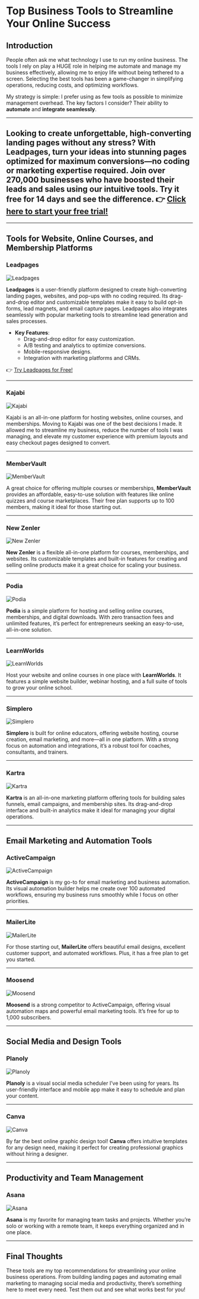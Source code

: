 # Top Business Tools to Streamline Your Online Success

## Introduction

People often ask me what technology I use to run my online business. The tools I rely on play a HUGE role in helping me automate and manage my business effectively, allowing me to enjoy life without being tethered to a screen. Selecting the best tools has been a game-changer in simplifying operations, reducing costs, and optimizing workflows.

My strategy is simple: I prefer using as few tools as possible to minimize management overhead. The key factors I consider? Their ability to **automate** and **integrate seamlessly**.

---

## Looking to create unforgettable, high-converting landing pages without any stress? With Leadpages, turn your ideas into stunning pages optimized for maximum conversions—no coding or marketing expertise required. Join over 270,000 businesses who have boosted their leads and sales using our intuitive tools. Try it free for 14 days and see the difference. 👉 [Click here to start your free trial!](https://bit.ly/LEadPages)

---

## Tools for Website, Online Courses, and Membership Platforms

### **Leadpages**
![Leadpages](https://kajabi-storefronts-production.kajabi-cdn.com/kajabi-storefronts-production/file-uploads/themes/2147751139/settings_images/c70675d-a58b-0f16-434f-f07747d8efb5_leadpages.png)

**Leadpages** is a user-friendly platform designed to create high-converting landing pages, websites, and pop-ups with no coding required. Its drag-and-drop editor and customizable templates make it easy to build opt-in forms, lead magnets, and email capture pages. Leadpages also integrates seamlessly with popular marketing tools to streamline lead generation and sales processes.

- **Key Features**:
  - Drag-and-drop editor for easy customization.
  - A/B testing and analytics to optimize conversions.
  - Mobile-responsive designs.
  - Integration with marketing platforms and CRMs.

👉 [Try Leadpages for Free!](https://bit.ly/LEadPages)

---

### **Kajabi**
![Kajabi](https://kajabi-storefronts-production.kajabi-cdn.com/kajabi-storefronts-production/themes/2147751139/settings_images/I3egCSeiSAGhMghqOBhY_2dafb4acfd34ed66c84a68385d38_2.png)

Kajabi is an all-in-one platform for hosting websites, online courses, and memberships. Moving to Kajabi was one of the best decisions I made. It allowed me to streamline my business, reduce the number of tools I was managing, and elevate my customer experience with premium layouts and easy checkout pages designed to convert.

---

### **MemberVault**
![MemberVault](https://kajabi-storefronts-production.kajabi-cdn.com/kajabi-storefronts-production/file-uploads/themes/2147751139/settings_images/3cfb203-3104-d212-3e10-a8c30ea7d51_Membervault.webp)

A great choice for offering multiple courses or memberships, **MemberVault** provides an affordable, easy-to-use solution with features like online quizzes and course marketplaces. Their free plan supports up to 100 members, making it ideal for those starting out.

---

### **New Zenler**
![New Zenler](https://kajabi-storefronts-production.kajabi-cdn.com/kajabi-storefronts-production/themes/2147751139/settings_images/iiIvv8z6Qq6jqbRFBKaq_logo_1.png)

**New Zenler** is a flexible all-in-one platform for courses, memberships, and websites. Its customizable templates and built-in features for creating and selling online products make it a great choice for scaling your business.

---

### **Podia**
![Podia](https://kajabi-storefronts-production.kajabi-cdn.com/kajabi-storefronts-production/themes/2147751139/settings_images/KKN1cSNuHfOXw80cHlQR_podialogo.png)

**Podia** is a simple platform for hosting and selling online courses, memberships, and digital downloads. With zero transaction fees and unlimited features, it’s perfect for entrepreneurs seeking an easy-to-use, all-in-one solution.

---

### **LearnWorlds**
![LearnWorlds](https://kajabi-storefronts-production.kajabi-cdn.com/kajabi-storefronts-production/themes/2147751139/settings_images/fOlPB3MSQKeTwormDtPW_1.png)

Host your website and online courses in one place with **LearnWorlds**. It features a simple website builder, webinar hosting, and a full suite of tools to grow your online school.

---

### **Simplero**
![Simplero](https://kajabi-storefronts-production.kajabi-cdn.com/kajabi-storefronts-production/themes/2147751139/settings_images/oelyi8r1QBaEcIrT5NhR_download.png)

**Simplero** is built for online educators, offering website hosting, course creation, email marketing, and more—all in one platform. With a strong focus on automation and integrations, it’s a robust tool for coaches, consultants, and trainers.

---

### **Kartra**
![Kartra](https://kajabi-storefronts-production.kajabi-cdn.com/kajabi-storefronts-production/file-uploads/themes/2147751139/settings_images/473a18d-0bb-6cd-5452-020ee31616e5_Screenshot_2024-10-11_144408.png)

**Kartra** is an all-in-one marketing platform offering tools for building sales funnels, email campaigns, and membership sites. Its drag-and-drop interface and built-in analytics make it ideal for managing your digital operations.

---

## Email Marketing and Automation Tools

### **ActiveCampaign**
![ActiveCampaign](https://kajabi-storefronts-production.kajabi-cdn.com/kajabi-storefronts-production/themes/2147751139/settings_images/a9SPctBPSUyGWkTnNwTU_1280px-ActiveCampaign_logo.svg-removebg-preview.png)

**ActiveCampaign** is my go-to for email marketing and business automation. Its visual automation builder helps me create over 100 automated workflows, ensuring my business runs smoothly while I focus on other priorities.

---

### **MailerLite**
![MailerLite](https://kajabi-storefronts-production.kajabi-cdn.com/kajabi-storefronts-production/themes/2147751139/settings_images/LY5p1rLiRX2fZBM2ePTR_1280px-MailerLite_Logo.svg-removebg-preview_1.png)

For those starting out, **MailerLite** offers beautiful email designs, excellent customer support, and automated workflows. Plus, it has a free plan to get you started.

---

### **Moosend**
![Moosend](https://kajabi-storefronts-production.kajabi-cdn.com/kajabi-storefronts-production/themes/2147751139/settings_images/CzP1eGUT4GyB3hW3H9g1_2.png)

**Moosend** is a strong competitor to ActiveCampaign, offering visual automation maps and powerful email marketing tools. It’s free for up to 1,000 subscribers.

---

## Social Media and Design Tools

### **Planoly**
![Planoly](https://kajabi-storefronts-production.kajabi-cdn.com/kajabi-storefronts-production/themes/2147751139/settings_images/mtSmGkhMRPOiF0g9NzjV_Planoly-logo1-removebg-preview.png)

**Planoly** is a visual social media scheduler I’ve been using for years. Its user-friendly interface and mobile app make it easy to schedule and plan your content.

---

### **Canva**
![Canva](https://kajabi-storefronts-production.kajabi-cdn.com/kajabi-storefronts-production/themes/2147751139/settings_images/7jMwqTnbTjiAwlFzBjkQ_Canva-Wordmark-Turquoise-850x315.png)

By far the best online graphic design tool! **Canva** offers intuitive templates for any design need, making it perfect for creating professional graphics without hiring a designer.

---

## Productivity and Team Management

### **Asana**
![Asana](https://kajabi-storefronts-production.kajabi-cdn.com/kajabi-storefronts-production/themes/2147751139/settings_images/H8aTs6b2SdeiZoomoFNa_Untitled_design_9.png)

**Asana** is my favorite for managing team tasks and projects. Whether you’re solo or working with a remote team, it keeps everything organized and in one place.

---

## Final Thoughts

These tools are my top recommendations for streamlining your online business operations. From building landing pages and automating email marketing to managing social media and productivity, there’s something here to meet every need. Test them out and see what works best for you!
